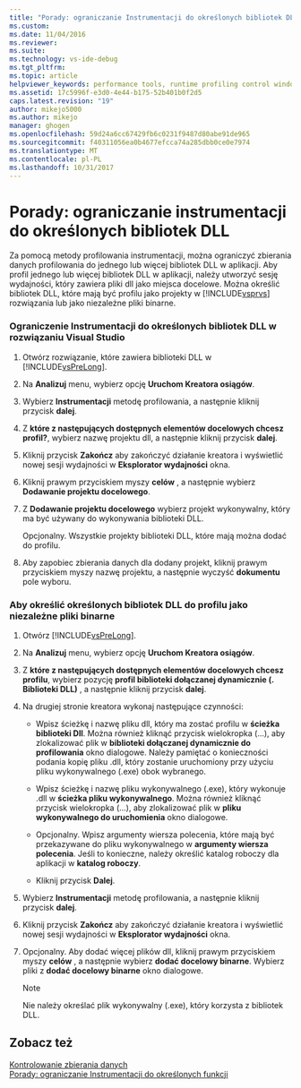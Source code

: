 ```yaml
---
title: "Porady: ograniczanie Instrumentacji do określonych bibliotek DLL | Dokumentacja firmy Microsoft"
ms.custom: 
ms.date: 11/04/2016
ms.reviewer: 
ms.suite: 
ms.technology: vs-ide-debug
ms.tgt_pltfrm: 
ms.topic: article
helpviewer_keywords: performance tools, runtime profiling control window
ms.assetid: 17c5996f-e3d0-4e44-b175-52b401b0f2d5
caps.latest.revision: "19"
author: mikejo5000
ms.author: mikejo
manager: ghogen
ms.openlocfilehash: 59d24a6cc67429fb6c0231f9487d80abe91de965
ms.sourcegitcommit: f40311056ea0b4677efcca74a285dbb0ce0e7974
ms.translationtype: MT
ms.contentlocale: pl-PL
ms.lasthandoff: 10/31/2017
---
```

# <a name="how-to-limit-instrumentation-to-specific-dlls"></a>Porady: ograniczanie instrumentacji do określonych bibliotek DLL
Za pomocą metody profilowania instrumentacji, można ograniczyć zbierania danych profilowania do jednego lub więcej bibliotek DLL w aplikacji. Aby profil jednego lub więcej bibliotek DLL w aplikacji, należy utworzyć sesję wydajności, który zawiera pliki dll jako miejsca docelowe. Można określić bibliotek DLL, które mają być profilu jako projekty w [!INCLUDE[vsprvs](../code-quality/includes/vsprvs_md.md)] rozwiązania lub jako niezależne pliki binarne.  
  
### <a name="to-limit-instrumentation-to-specific-dlls-in-a-visual-studio-solution"></a>Ograniczenie Instrumentacji do określonych bibliotek DLL w rozwiązaniu Visual Studio  
  
1.  Otwórz rozwiązanie, które zawiera biblioteki DLL w [!INCLUDE[vsPreLong](../code-quality/includes/vsprelong_md.md)].  
  
2.  Na **Analizuj** menu, wybierz opcję **Uruchom Kreatora osiągów**.  
  
3.  Wybierz **Instrumentacji** metodę profilowania, a następnie kliknij przycisk **dalej**.  
  
4.  Z **które z następujących dostępnych elementów docelowych chcesz profil?**, wybierz nazwę projektu dll, a następnie kliknij przycisk **dalej**.  
  
5.  Kliknij przycisk **Zakończ** aby zakończyć działanie kreatora i wyświetlić nowej sesji wydajności w **Eksplorator wydajności** okna.  
  
6.  Kliknij prawym przyciskiem myszy **celów** , a następnie wybierz **Dodawanie projektu docelowego**.  
  
7.  Z **Dodawanie projektu docelowego** wybierz projekt wykonywalny, który ma być używany do wykonywania biblioteki DLL.  
  
     Opcjonalny. Wszystkie projekty biblioteki DLL, które mają można dodać do profilu.  
  
8.  Aby zapobiec zbierania danych dla dodany projekt, kliknij prawym przyciskiem myszy nazwę projektu, a następnie wyczyść **dokumentu** pole wyboru.  
  
### <a name="to-specify-specific-dlls-to-profile-as-independent-binaries"></a>Aby określić określonych bibliotek DLL do profilu jako niezależne pliki binarne  
  
1.  Otwórz [!INCLUDE[vsPreLong](../code-quality/includes/vsprelong_md.md)].  
  
2.  Na **Analizuj** menu, wybierz opcję **Uruchom Kreatora osiągów**.  
  
3.  Z **które z następujących dostępnych elementów docelowych chcesz profilu**, wybierz pozycję **profil biblioteki dołączanej dynamicznie (. Biblioteki DLL)** , a następnie kliknij przycisk **dalej**.  
  
4.  Na drugiej stronie kreatora wykonaj następujące czynności:  
  
    -   Wpisz ścieżkę i nazwę pliku dll, który ma zostać profilu w **ścieżka biblioteki Dll**. Można również kliknąć przycisk wielokropka (...), aby zlokalizować plik w **biblioteki dołączanej dynamicznie do profilowania** okno dialogowe. Należy pamiętać o konieczności podania kopię pliku .dll, który zostanie uruchomiony przy użyciu pliku wykonywalnego (.exe) obok wybranego.  
  
    -   Wpisz ścieżkę i nazwę pliku wykonywalnego (.exe), który wykonuje .dll w **ścieżka pliku wykonywalnego**. Można również kliknąć przycisk wielokropka (...), aby zlokalizować plik w **pliku wykonywalnego do uruchomienia** okno dialogowe.  
  
    -   Opcjonalny. Wpisz argumenty wiersza polecenia, które mają być przekazywane do pliku wykonywalnego w **argumenty wiersza polecenia**. Jeśli to konieczne, należy określić katalog roboczy dla aplikacji w **katalog roboczy**.  
  
    -   Kliknij przycisk **Dalej**.  
  
5.  Wybierz **Instrumentacji** metodę profilowania, a następnie kliknij przycisk **dalej**.  
  
6.  Kliknij przycisk **Zakończ** aby zakończyć działanie kreatora i wyświetlić nowej sesji wydajności w **Eksplorator wydajności** okna.  
  
7.  Opcjonalny. Aby dodać więcej plików dll, kliknij prawym przyciskiem myszy **celów** , a następnie wybierz **dodać docelowy binarne**. Wybierz pliki z **dodać docelowy binarne** okno dialogowe.  
  
    > [!NOTE]
    >  Nie należy określać plik wykonywalny (.exe), który korzysta z bibliotek DLL.  
  
## <a name="see-also"></a>Zobacz też  
 [Kontrolowanie zbierania danych](../profiling/controlling-data-collection.md)   
 [Porady: ograniczanie Instrumentacji do określonych funkcji](../profiling/how-to-limit-instrumentation-to-specific-functions.md)